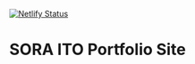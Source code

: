 [![Netlify Status](https://api.netlify.com/api/v1/badges/beddb5bc-7f1d-404c-9b98-0605b250b3f2/deploy-status)](https://app.netlify.com/sites/sora-ito-portfolio/deploys)

# SORA ITO Portfolio Site
